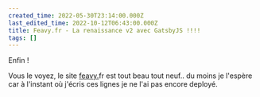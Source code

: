 ```yaml
---
created_time: 2022-05-30T23:14:00.000Z
last_edited_time: 2022-10-12T06:43:00.000Z
title: Feavy.fr - La renaissance v2 avec GatsbyJS !!!!
tags: []
---
```

Enfin !

Vous le voyez, le site [feavy.](http://feavy.de)fr est tout beau tout neuf.. du moins je l'espère car à l'instant où j'écris ces lignes je ne l'ai pas encore deployé.
